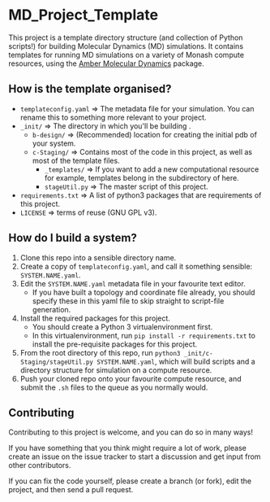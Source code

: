 # MD_Project_Template

This project is a template directory structure (and collection of Python scripts!) for building Molecular Dynamics (MD) simulations. It contains templates for running MD simulations on a variety of Monash compute resources, using the [Amber Molecular Dynamics](http://ambermd.org) package.


## How is the template organised?

- `templateconfig.yaml` => The metadata file for your simulation. You can rename this to something more relevant to your project.
- `_init/` => The directory in which you'll be building .
  - `b-design/` => (Recommended) location for creating the initial pdb of your system.
  - `c-Staging/` => Contains most of the code in this project, as well as most of the template files.
    - `_templates/` => If you want to add a new computational resource for example, templates belong in the  subdirectory of here.
    - `stageUtil.py` => The master script of this project.
- `requirements.txt` => A list of python3 packages that are requirements of this project.
- `LICENSE` => terms of reuse (GNU GPL v3).


## How do I build a system?

1. Clone this repo into a sensible directory name.
2. Create a copy of `templateconfig.yaml`, and call it something sensible: `SYSTEM.NAME.yaml`.
3. Edit the `SYSTEM.NAME.yaml` metadata file in your favourite text editor.
    - If you have built a topology and coordinate file already, you should specify these in this yaml file to skip straight to script-file generation.
4. Install the required packages for this project.
    - You should create a Python 3 virtualenvironment first.
    - In this virtualenvironment, run `pip install -r requirements.txt` to install the pre-requisite packages for this project.
5. From the root directory of this repo, run `python3 _init/c-Staging/stageUtil.py SYSTEM.NAME.yaml`, which will build scripts and a directory structure for simulation on a compute resource.
6. Push your cloned repo onto your favourite compute resource, and submit the `.sh` files to the queue as you normally would.


## Contributing

Contributing to this project is welcome, and you can do so in many ways!

If you have something that you think might require a lot of work, please create an issue on the issue tracker to start a discussion and get input from other contributors.

If you can fix the code yourself, please create a branch (or fork), edit the project, and then send a pull request.

